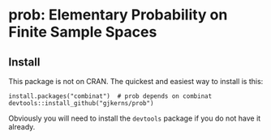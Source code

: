 # prob: Elementary Probability on Finite Sample Spaces

## Install

This package is not on CRAN.  The quickest and easiest way to install is this:

```{r, eval = FALSE}
install.packages("combinat")  # prob depends on combinat
devtools::install_github("gjkerns/prob")
```

Obviously you will need to install the `devtools` package if you do not have it already.
